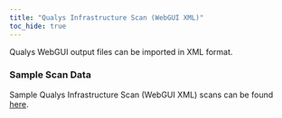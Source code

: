 ```yaml
---
title: "Qualys Infrastructure Scan (WebGUI XML)"
toc_hide: true
---
```

Qualys WebGUI output files can be imported in XML format.

### Sample Scan Data
Sample Qualys Infrastructure Scan (WebGUI XML) scans can be found [here](https://github.com/DefectDojo/django-DefectDojo/tree/master/unittests/scans/qualys_infrascan_webgui).